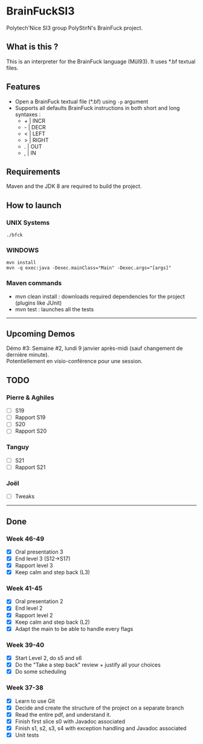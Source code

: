 # BrainFuckSI3

Polytech'Nice SI3 group PolyStirN's BrainFuck project.

## What is this ?
This is an interpreter for the BrainFuck language (Mül93).
It uses *.bf textual files.

## Features
* Open a BrainFuck textual file (*.bf) using `-p` argument
* Supports all defaults BrainFuck instructions in both short and long syntaxes :
    * \+ | INCR
    * \- | DECR
    * \< | LEFT
    * \> | RIGHT
    * \. | OUT
    * \, | IN
    
## Requirements
Maven and the JDK 8 are required to build the project.

## How to launch
### UNIX Systems
`./bfck`

### WINDOWS
`mvn install` <br>
`mvn -q exec:java -Dexec.mainClass="Main" -Dexec.args="[args]"`

### Maven commands

- mvn clean install : downloads required dependencies for the project (plugins like JUnit) 
- mvn test : launches all the tests

---

## Upcoming Demos

Démo #3:
Semaine #2, lundi 9 janvier après-midi (sauf changement de dernière minute).<br>
Potentiellement en visio-conférence pour une session.

## TODO

### Pierre & Aghiles

- [ ] S19
- [ ] Rapport S19
- [ ] S20
- [ ] Rapport S20

### Tanguy

- [ ] S21
- [ ] Rapport S21

### Joël

- [ ] Tweaks

---
## Done

### Week 46-49

- [x] Oral presentation 3
- [x] End level 3 (S12->S17)
- [x] Rapport level 3
- [x] Keep calm and step back (L3)

### Week 41-45

- [x] Oral presentation 2
- [x] End level 2
- [x] Rapport level 2
- [x] Keep calm and step back (L2)
- [x] Adapt the main to be able to handle every flags

### Week 39-40

- [x] Start Level 2, do s5 and s6
- [x] Do the "Take a step back" review + justify all your choices
- [x] Do some scheduling

### Week 37-38

- [x] Learn to use Git
- [x] Decide and create the structure of the project on a separate branch
- [x] Read the entire pdf, and understand it.
- [x] Finish first slice s0 with Javadoc associated
- [x] Finish s1, s2, s3, s4 with exception handling and Javadoc associated
- [x] Unit tests